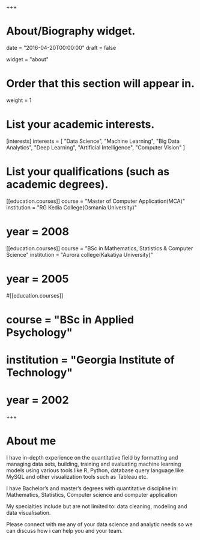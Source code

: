 +++
# About/Biography widget.

date = "2016-04-20T00:00:00"
draft = false

widget = "about"

# Order that this section will appear in.
weight = 1

# List your academic interests.
[interests]
  interests = [
    "Data Science",
	"Machine Learning",
	"Big Data Analytics",
	"Deep Learning",
    "Artificial Intelligence",
    "Computer Vision"
  ]

# List your qualifications (such as academic degrees).
[[education.courses]]
  course = "Master of Computer Application(MCA)"
  institution = "RG Kedia College(Osmania University)"
#  year = 2008

[[education.courses]]
  course = "BSc in Mathematics, Statistics & Computer Science"
  institution = "Aurora college(Kakatiya University)"
#  year = 2005

#[[education.courses]]
#  course = "BSc in Applied Psychology"
#  institution = "Georgia Institute of Technology"
#  year = 2002
 
+++
  
# About me

I have in-depth experience on the quantitative field by formatting and managing data sets, building, training and evaluating machine learning models using various tools like R, Python, database query language like MySQL and other visualization tools such as Tableau etc.  

I have Bachelor’s and master’s degrees with quantitative discipline in: Mathematics, Statistics, Computer science and computer application  

My specialties include but are not limited to: data cleaning, modeling and data visualisation.  

Please connect with me any of your data science and analytic needs so we can discuss how i can help you and your team.


